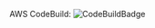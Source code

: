 AWS CodeBuild: ![CodeBuildBadge](https://codebuild.us-west-2.amazonaws.com/badges?uuid=eyJlbmNyeXB0ZWREYXRhIjoiaS9vOVJNSXpydDFqb0JodE9VRktRQ2k2RjhQOVJwWTNqNHNQZS9PTGpObXQ0ZmtzN3NEV2UwYVphaEVKamFoa0tDRWJyYksxdXZFbEpuMkhSQjI5NVhVPSIsIml2UGFyYW1ldGVyU3BlYyI6ImZTRFh6a0wrellNZlgvcC8iLCJtYXRlcmlhbFNldFNlcmlhbCI6MX0%3D&branch=master)
